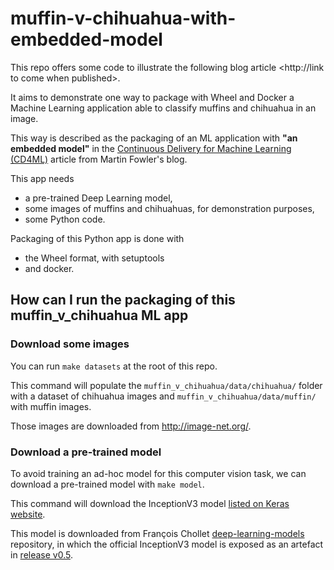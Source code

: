 # muffin-v-chihuahua-with-embedded-model

This repo offers some code to illustrate the following blog article <http://link to come when published>.

It aims to demonstrate one way to package with Wheel and Docker a Machine Learning application able to classify muffins and chihuahua in an image. 

This way is described as the packaging of an ML application with **"an embedded model"** in the [Continuous Delivery for Machine Learning (CD4ML)](https://martinfowler.com/articles/cd4ml.html#ModelServing) article from Martin Fowler's blog. 


This app needs 

* a pre-trained Deep Learning model,
* some images of muffins and chihuahuas, for demonstration purposes,
* some Python code.

Packaging of this Python app is done with 

* the Wheel format, with setuptools 
* and docker.

## How can I run the packaging of this muffin_v_chihuahua ML app

### Download some images

You can run `make datasets` at the root of this repo.

This command will populate the `muffin_v_chihuahua/data/chihuahua/` folder with a dataset of chihuahua images and `muffin_v_chihuahua/data/muffin/` with muffin images.

Those images are downloaded from <http://image-net.org/>.

### Download a pre-trained model

To avoid training an ad-hoc model for this computer vision task, we can download a pre-trained model with `make model`.

This command will download the InceptionV3 model [listed on Keras website](https://keras.io/api/applications/).

This model is downloaded from François Chollet [deep-learning-models](https://github.com/fchollet/deep-learning-models/) repository, in which the official InceptionV3 model is exposed as an artefact in [release v0.5](https://github.com/fchollet/deep-learning-models/releases/tag/v0.5).